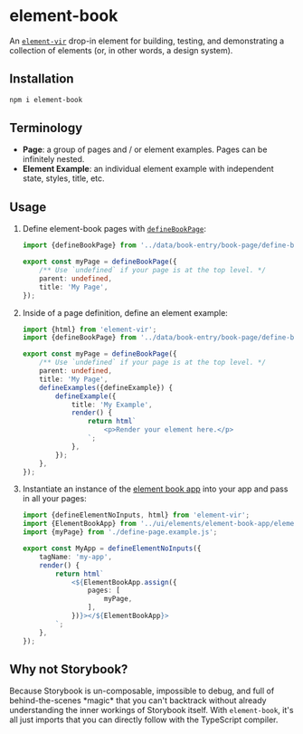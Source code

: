 # element-book

An [`element-vir`](https://npmjs.com/package/element-vir) drop-in element for building, testing, and demonstrating a collection of elements (or, in other words, a design system).

## Installation

```bash
npm i element-book
```

## Terminology

- **Page**: a group of pages and / or element examples. Pages can be infinitely nested.
- **Element Example**: an individual element example with independent state, styles, title, etc.

## Usage

1.  Define element-book pages with [`defineBookPage`](https://electrovir.github.io/element-vir/element-book/functions/defineBookPage.html):

    <!-- example-link: ./src/readme-examples/define-page.example.ts -->

    ```TypeScript
    import {defineBookPage} from '../data/book-entry/book-page/define-book-page.js';

    export const myPage = defineBookPage({
        /** Use `undefined` if your page is at the top level. */
        parent: undefined,
        title: 'My Page',
    });
    ```

2.  Inside of a page definition, define an element example:

    <!-- example-link: ./src/readme-examples/define-example.example.ts -->

    ```TypeScript
    import {html} from 'element-vir';
    import {defineBookPage} from '../data/book-entry/book-page/define-book-page.js';

    export const myPage = defineBookPage({
        /** Use `undefined` if your page is at the top level. */
        parent: undefined,
        title: 'My Page',
        defineExamples({defineExample}) {
            defineExample({
                title: 'My Example',
                render() {
                    return html`
                        <p>Render your element here.</p>
                    `;
                },
            });
        },
    });
    ```

3.  Instantiate an instance of the [element book app](https://electrovir.github.io/element-vir/element-book/variables/ElementBookApp.html) into your app and pass in all your pages:

    <!-- example-link: ./src/readme-examples/use-app.example.ts -->

    ```TypeScript
    import {defineElementNoInputs, html} from 'element-vir';
    import {ElementBookApp} from '../ui/elements/element-book-app/element-book-app.element.js';
    import {myPage} from './define-page.example.js';

    export const MyApp = defineElementNoInputs({
        tagName: 'my-app',
        render() {
            return html`
                <${ElementBookApp.assign({
                    pages: [
                        myPage,
                    ],
                })}></${ElementBookApp}>
            `;
        },
    });
    ```

## Why not Storybook?

Because Storybook is un-composable, impossible to debug, and full of behind-the-scenes \*magic\* that you can't backtrack without already understanding the inner workings of Storybook itself. With `element-book`, it's all just imports that you can directly follow with the TypeScript compiler.

